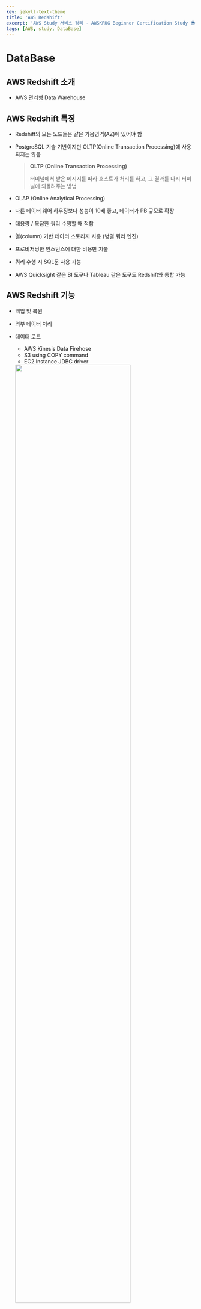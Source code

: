 ```yaml
---
key: jekyll-text-theme
title: 'AWS Redshift'
excerpt: 'AWS Study 서비스 정리 - AWSKRUG Beginner Certification Study 😎'
tags: [AWS, study, DataBase] 
---
```




# DataBase

## AWS Redshift 소개

* AWS 관리형 Data Warehouse



## AWS Redshift 특징

- Redshift의 모든 노드들은 같은 가용영역(AZ)에 있어야 함

- PostgreSQL 기술 기반이지만 OLTP(Online Transaction Processing)에 사용되지는 않음

  > **OLTP (Online Transaction Processing)**
  >
  > 터미널에서 받은 메시지를 따라 호스트가 처리를 하고, 그 결과를 다시 터미널에 되돌려주는 방법

- OLAP (Online Analytical Processing)

- 다른 데이터 웨어 하우징보다 성능이 10배 좋고, 데이터가 PB 규모로 확장

- 대용량 / 복잡한 쿼리 수행할 때 적합

- 열(column) 기반 데이터 스토리지 사용 (병렬 쿼리 엔진)

- 프로비저닝한 인스턴스에 대한 비용만 지불

- 쿼리 수행 시 SQL문 사용 가능

- AWS Quicksight 같은 BI 도구나 Tableau 같은 도구도 Redshift와 통합 가능



## AWS Redshift 기능

* 백업 및 복원

* 외부 데이터 처리

* 데이터 로드

  * AWS Kinesis  Data Firehose
  * S3 using COPY command
  * EC2 Instance JDBC driver

  <img src ="https://user-images.githubusercontent.com/113915835/228483669-3a364d20-7b5f-454f-afa2-6d44b8872e98.png" width = "80%">

## AWS Redshift 스펙트럼

<img src = "https://user-images.githubusercontent.com/113915835/228484068-8ba36561-b5f9-4598-a84d-c4e6852af83e.png" width = "50%">

* AWS S3에서 AWS Redshift로 데이터를 로드하지 않아도 OK.
  *  클러스터에서 프로비저닝한 것보다 더 많은 처리 능력을 활용

<br/>

> **REFERENCE**
>
> [https://www.udemy.com/](https://www.udemy.com/) (AWS Certified Solutions Architect Associate, Stephane Maarek)
>
> [https://docs.aws.amazon.com/?nc2=h_ql_doc_do](https://docs.aws.amazon.com/?nc2=h_ql_doc_do)